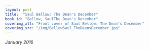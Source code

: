 ```yaml
---
layout: post
title:  "Saul Bellow: The Dean's December"
book_id: "Bellow, SaulThe Dean's December"
coverimg_alt: "Front cover of Saul Bellow: The Dean's December"
coverimg_src: "/img/BellowSaul_TheDeansDecember.jpg"
---
```


_January 2016_

